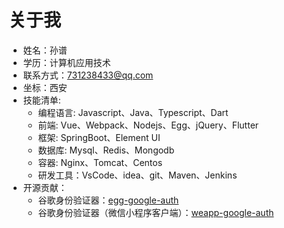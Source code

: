# 关于我

- 姓名：孙谱
- 学历：计算机应用技术
- 联系方式：731238433@qq.com
- 坐标：西安
- 技能清单:
  - 编程语言: Javascript、Java、Typescript、Dart
  - 前端: Vue、Webpack、Nodejs、Egg、jQuery、Flutter
  - 框架: SpringBoot、Element UI
  - 数据库: Mysql、Redis、Mongodb
  - 容器: Nginx、Tomcat、Centos
  - 研发工具：VsCode、idea、git、Maven、Jenkins
- 开源贡献：
  - 谷歌身份验证器：[egg-google-auth](https://github.com/sunpu007/egg-google-auth)
  - 谷歌身份验证器（微信小程序客户端）：[weapp-google-auth](https://github.com/sunpu007/weapp-google-auth)

<Vssue :title="$title" />
